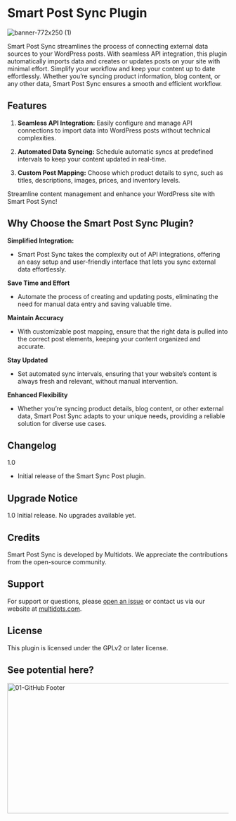 # Smart Post Sync Plugin
![banner-772x250 (1)](https://github.com/user-attachments/assets/0eb949af-566c-4294-9789-da2db2d3e6f6)

Smart Post Sync streamlines the process of connecting external data sources to your WordPress posts. With seamless API integration, this plugin automatically imports data and creates or updates posts on your site with minimal effort. Simplify your workflow and keep your content up to date effortlessly. Whether you’re syncing product information, blog content, or any other data, Smart Post Sync ensures a smooth and efficient workflow.


## Features

1. **Seamless API Integration:**
   Easily configure and manage API connections to import data into WordPress posts without technical complexities.
   
2. **Automated Data Syncing:**
Schedule automatic syncs at predefined intervals to keep your content updated in real-time.

3. **Custom Post Mapping:**
Choose which product details to sync, such as titles, descriptions, images, prices, and inventory levels.

Streamline content management and enhance your WordPress site with Smart Post Sync!


## Why Choose the Smart Post Sync Plugin?

**Simplified Integration:**
* Smart Post Sync takes the complexity out of API integrations, offering an easy setup and user-friendly interface that lets you sync external data effortlessly.

**Save Time and Effort**
* Automate the process of creating and updating posts, eliminating the need for manual data entry and saving valuable time.

**Maintain Accuracy**
* With customizable post mapping, ensure that the right data is pulled into the correct post elements, keeping your content organized and accurate.

**Stay Updated**
* Set automated sync intervals, ensuring that your website’s content is always fresh and relevant, without manual intervention.

**Enhanced Flexibility**
* Whether you’re syncing product details, blog content, or other external data, Smart Post Sync adapts to your unique needs, providing a reliable solution for diverse use cases.



## Changelog

1.0
* Initial release of the Smart Sync Post plugin.

## Upgrade Notice

1.0
Initial release. No upgrades available yet.


## Credits
Smart Post Sync is developed by Multidots. We appreciate the contributions from the open-source community.

## Support
For support or questions, please [open an issue](https://github.com/multidots/smart-post-sync/issues) or contact us via our website at [multidots.com](http://multidots.com/).

## License
This plugin is licensed under the GPLv2 or later license.

## See potential here?
<a href="https://www.multidots.com/contact-us/" rel="nofollow"><img width="1692" height="296" alt="01-GitHub Footer" src="https://github.com/user-attachments/assets/6b9d63e7-3990-472d-acb9-5e4e51b446fc" /></a>
